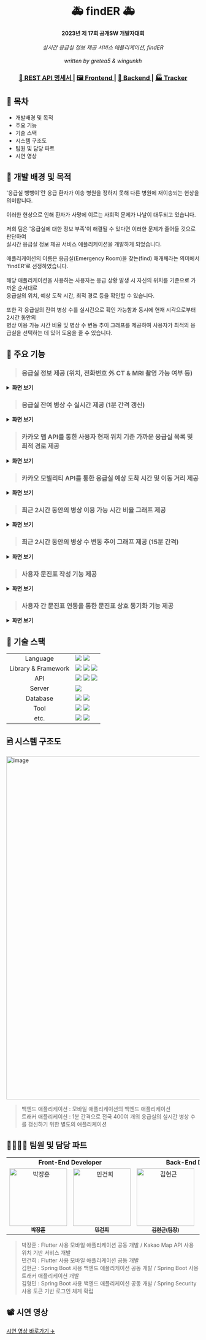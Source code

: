 <h1 align="center">🚑<strong> findER </strong>🚑</h1>

<div align="center">
  <strong>2023년 제 17회 공개SW 개발자대회</strong>
  <br><br>
  <em>실시간 응급실 정보 제공 서비스 애플리케이션, findER</em>
  <br><br>
  <em>written by gretea5 & wingunkh</em>
</div>

<div align="center">
    <h3>
    <a href="https://malalove.notion.site/API-2f5e86d852ca4f73b2e66c21b8a31e3d?pvs=4">
      📜 REST API 명세서
    </a>
    <span> | </span>
    <a href="https://github.com/malalove/findER-frontend">
      🖼️ Frontend
    </a>
    <span> | </span>
    <a href="https://github.com/malalove/findER-backend">
      💽 Backend
    </a>
    <span> | </span>
    <a href="https://github.com/malalove/findER-tracker">
      🏭 Tracker
    </a>
  </h3>
</div>

## 🔖 목차
- 개발배경 및 목적
- 주요 기능
- 기술 스택
- 시스템 구조도
- 팀원 및 담당 파트
- 시연 영상

## 📍 개발 배경 및 목적
'응급실 뺑뺑이'란 응급 환자가 이송 병원을 정하지 못해 다른 병원에 재이송되는 현상을 의미합니다. <br><br>
이러한 현상으로 인해 환자가 사망에 이르는 사회적 문제가 나날이 대두되고 있습니다. <br><br>
저희 팀은 '응급실에 대한 정보 부족'이 해결될 수 있다면 이러한 문제가 줄어들 것으로 판단하여 <br>
실시간 응급실 정보 제공 서비스 애플리케이션을 개발하게 되었습니다. <br><br>
애플리케이션의 이름은 응급실(Emergency Room)을 찾는(find) 매개체라는 의미에서 ‘findER’로 선정하였습니다. <br><br>
해당 애플리케이션을 사용하는 사용자는 응급 상황 발생 시 자신의 위치를 기준으로 가까운 순서대로 <br>
응급실의 위치, 예상 도착 시간, 최적 경로 등을 확인할 수 있습니다. <br><br>
또한 각 응급실의 잔여 병상 수를 실시간으로 확인 가능함과 동시에 현재 시각으로부터 2시간 동안의<br>
병상 이용 가능 시간 비율 및 병상 수 변동 추이 그래프를 제공하여 사용자가 최적의 응급실을 선택하는 데 있어 도움을 줄 수 있습니다.

## 🎯 주요 기능
> ### 응급실 정보 제공 (위치, 전화번호 外 CT & MRI 촬영 가능 여부 등)
<details>
  <summary><b>화면 보기</b></summary>
  <br>
  <div>
  <img width="325" height="720" alt="" src=https://github.com/wingunkh/tmp/assets/58140360/4a89e085-ea65-4fc6-b2da-df18a5092f94>
  <br><br>
  </div>
</details>

> ### 응급실 잔여 병상 수 실시간 제공 (1분 간격 갱신)
<details>
  <summary><b>화면 보기</b></summary>
  <br>
  <img 
    width="325" 
    height="720" alt="" 
    src=https://github.com/wingunkh/tmp/assets/58140360/d242fac0-876a-4f7f-8dd6-e0db0d470b28>
    <br><br>
  </div>
</details>

> ### 카카오 맵 API를 통한 사용자 현재 위치 기준 가까운 응급실 목록 및 최적 경로 제공
<details>
  <summary><b>화면 보기</b></summary>
  <br>
  <img 
    width="325" 
    height="720" 
    alt=""
    src=https://github.com/wingunkh/tmp/assets/58140360/41d36817-6757-4e14-9091-917242507e35>
  <br><br>
  </div>
</details>


> ### 카카오 모빌리티 API를 통한 응급실 예상 도착 시간 및 이동 거리 제공
<details>
  <summary><b>화면 보기</b></summary>
  <br>
  <img 
    width="325" 
    height="720" 
    alt=""
    src=https://github.com/wingunkh/tmp/assets/58140360/0d8a2ef1-a26d-4c90-b38b-8644682774e5>
    <br><br>
  </div>
</details>

> ### 최근 2시간 동안의 병상 이용 가능 시간 비율 그래프 제공
<details>
  <summary><b>화면 보기</b></summary>
  <br>
  <img 
    width="325" 
    height="720" 
    alt=""
    src=https://github.com/wingunkh/tmp/assets/58140360/5874eaba-37ee-4988-90c6-6cfd5fd5093d>
  <br><br>
</details>

> ### 최근 2시간 동안의 병상 수 변동 추이 그래프 제공 (15분 간격)
<details>
  <summary><b>화면 보기</b></summary>
  <br>
  <img 
    width="325" 
    height="720" 
    alt=""
    src=https://github.com/wingunkh/tmp/assets/58140360/cf5eae1f-8869-4eea-9bdf-d5b6b39ccae5>
  <br><br>
</details>


> ### 사용자 문진표 작성 기능 제공
<details>
  <summary><b>화면 보기</b></summary>
  <br>
  <img 
    width="325" 
    height="720" 
    alt=""
    src=https://github.com/wingunkh/tmp/assets/58140360/602255af-7424-4a5c-a9c3-10e7a25f8b13>
  <br><br>
</details>

> ### 사용자 간 문진표 연동을 통한 문진표 상호 동기화 기능 제공
<details>
  <summary><b>화면 보기</b></summary>
  <br>
  <img 
    width="325" height="720" alt=""
  src=https://github.com/wingunkh/tmp/assets/58140360/bcae936e-35a6-4261-960c-b8002831d778>
  <br><br>
</details>



## 📌 기술 스택
<div>
    <table>
        <tr>
            <td colspan="2" align="center">
                Language
            </td>
            <td colspan="4">
                <img src="https://img.shields.io/badge/Dart-0175C2?style=for-the-badge&logo=Dart&logoColor=white"> 
                <img src="https://img.shields.io/badge/java-007396?style=for-the-badge&logo=openjdk&logoColor=white">
            </td>
        </tr>
        <tr>
            <td colspan="2" align="center">
                Library & Framework
            </td>
            <td colspan="4">
                <img src="https://img.shields.io/badge/Flutter-02569B?style=for-the-badge&logo=Flutter&logoColor=white">
                <img src="https://img.shields.io/badge/spring boot-6DB33F?style=for-the-badge&logo=springboot&logoColor=white">
                <img src="https://img.shields.io/badge/spring security-6DB33F?style=for-the-badge&logo=springsecurity&logoColor=white">
            </td>
        </tr>
        <tr>
            <td colspan="2" align="center">
                API
            </td>
            <td colspan="4">
                <img src="https://img.shields.io/badge/DATA.go.kr-00529B?style=for-the-badge&logo=D&logoColor=white"> 
                <img src="https://img.shields.io/badge/Kakao Map Api-FFCD00?style=for-the-badge&logo=kakao&logoColor=black"> 
                <img src="https://img.shields.io/badge/Kakao Mobility-FFCD00?style=for-the-badge&logo=kakao&logoColor=black"> 
            </td>
        </tr>
        <tr>
            <td colspan="2" align="center">
                Server
            </td>
            <td colspan="4">
                <img src="https://img.shields.io/badge/amazon ec2-FF9900?style=for-the-badge&logo=amazonec2&logoColor=white"> 
            </td>
        </tr>
        <tr>
            <td colspan="2" align="center">
                Database
            </td>
            <td colspan="4">
                <img src="https://img.shields.io/badge/docker-2496ED?style=for-the-badge&logo=docker&logoColor=white">
                <img src="https://img.shields.io/badge/oracle-F80000?style=for-the-badge&logo=oracle&logoColor=white">
            </td>
        </tr>
        <tr>
            <td colspan="2" align="center">
                Tool
            </td>
            <td colspan="4">
                <img src="https://img.shields.io/badge/intellij idea-000000?style=for-the-badge&logo=intellijidea&logoColor=white">
                <img src="https://img.shields.io/badge/visual studio code-007ACC?style=for-the-badge&logo=visualstudiocode&logoColor=white">
            </td>
        </tr>
        <tr>
            <td colspan="2" align="center">
                etc.
            </td>
            <td colspan="4">
                <img src="https://img.shields.io/badge/postman-FF6C37?style=for-the-badge&logo=postman&logoColor=white">
                <img src="https://img.shields.io/badge/Notion-000000?style=for-the-badge&logo=notion&logoColor=white">
            </td>
        </tr>
    </table>
</div>

## 🖻 시스템 구조도
<img width="895" alt="image" src="https://github.com/gretea5/findER-frontend/assets/120379834/f94a9594-c195-48fc-bfc4-a8fd02e64f2d">

> 백엔드 애플리케이션 : 모바일 애플리케이션의 백엔드 애플리케이션 <br>
> 트래커 애플리케이션 : 1분 간격으로 전국 400여 개의 응급실의 실시간 병상 수를 갱신하기 위한 별도의 애플리케이션

## 👩‍👩‍👧‍👦 팀원 및 담당 파트
<div sytle="overflow:hidden;">
<table>
   <tr>
      <td colspan="2" align="center"><strong>Front-End Developer</strong></td>
      <td colspan="2" align="center"><strong>Back-End Developer</strong></td>
   </tr>
  <tr>
    <td align="center">
        <a href="https://github.com/gretea5"><img src="https://avatars.githubusercontent.com/u/120379834?v=4" width="150px;" alt="박장훈"/><br/><sub><b>박장훈</b></sub></a>
    </td>
     <td align="center">
        <a href="https://github.com/LapinMin"><img src="https://avatars.githubusercontent.com/u/130971355?v=4" width="150px" alt="민건희"/><br/><sub><b>민건희</b></sub></a>
     </td>
     <td align="center">
        <a href="https://github.com/wingunkh"><img src="https://avatars.githubusercontent.com/u/58140360?v=4" width="150px" alt="김현근"/><br/><sub><b>김현근(팀장)</b></sub></a>
     </td>
     <td align="center">
        <a href="https://github.com/fkgnssla"><img src="https://avatars.githubusercontent.com/u/92067099?v=4" width="150px" alt="김형민"/><br/><sub><b>김형민</b></sub></a>
     </td>
  <tr>
</table>
</div>

> 박장훈 : Flutter 사용 모바일 애플리케이션 공동 개발 / Kakao Map API 사용 위치 기반 서비스 개발 <br>
> 민건희 : Flutter 사용 모바일 애플리케이션 공동 개발 <br>
> 김현근 : Spring Boot 사용 백엔드 애플리케이션 공동 개발 / Spring Boot 사용 트래커 애플리케이션 개발 <br>
> 김형민 : Spring Boot 사용 백엔드 애플리케이션 공동 개발 / Spring Security 사용 토큰 기반 로그인 체계 확립 <br>

## 📽️ 시연 영상
[시연 영상 바로가기 ✈️](https://youtu.be/m4FCF3DETNg)
